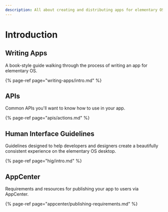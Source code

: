 ```yaml
---
description: All about creating and distributing apps for elementary OS
---
```


# Introduction

## Writing Apps

A book-style guide walking through the process of writing an app for elementary OS.

{% page-ref page="writing-apps/intro.md" %}

## APIs

Common APIs you'll want to know how to use in your app.

{% page-ref page="apis/actions.md" %}

## Human Interface Guidelines

Guidelines designed to help developers and designers create a beautifully consistent experience on the elementary OS desktop.

{% page-ref page="hig/intro.md" %}

## AppCenter

Requirements and resources for publishing your app to users via AppCenter.

{% page-ref page="appcenter/publishing-requirements.md" %}

